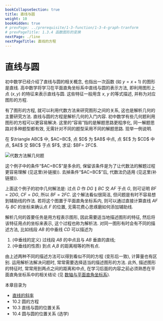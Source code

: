 ```yaml
---
bookCollapseSection: true
title: 直线与圆
weight: 10
bookHidden: true
# prevPage: ../prerequisite/1-3-function/1-3-4-graph-tranform
# prevPageTitle: 1.3.4 函数图形的变换
nextPage: ./line
nextPageTitle: 直线的方程
---
```


# 直线与圆

初中数学已经介绍了直线与圆的相关概念, 也指出一次函数 (如 $y=x+1$) 的图形是直线. 高中数学将学习在平面直角坐标系中直线与圆的表示方法, 即利用图形上点 $(x,y)$ 的特征来表示直线与圆. 这些特征一般用含 $x$, $y$ 的等式描述, 并称为对应图形的方程.

有了图形的方程, 就可以利用代数方法来研究图形之间的关系, 这也是解析几何的主要研究方法. 直线与圆的方程是解析几何的入门内容. 初中数学有些几何题利用图形的方程可以更容易解决. 这里的“容易”指的是解题思路更程序化, 同一解题思路对多种题型都有效, 无需针对不同的题型采用不同的解题思路. 现举一例说明.

<myexample>
    <p>在 $\triangle ABC$ 中, $AC=BC$, 点 $D$ 为 $AB$ 中点, 点 $E$ 为 $CD$ 中点, $AE$ 交 $BC$ 于点 $F$, 求证: $BF= 2FC$.</p>
</myexample>

![代数方法解几何题](/figs/2021-1028-1930.svg)

<myremark>
    <p>这个例子中的条件“$AC=BC$”是多余的, 保留该条件是为了让代数法的解题过程更容易理解 (见这里(补链接)). 去掉条件“$AC=BC$”后, 代数法仍适用 (见这里(补链接)).</p>
</myremark>

上面这个例子的初中几何解法是: 过点 $D$ 作 $DG\parallel BC$ 交 $AF$ 于点 $G$, 则可证明 $BF= 2DG$, $CF=DG$, 所以 $BF= 2FC$. 这个解法看似很简洁, 但问题是有时不容易想到辅助线的作法. 若将这个图置于平面直角坐标系内, 则可以通过直接计算直线 $AF$ 与 $BC$ 的坐标来确认点 $F$ 的位置, 无需花费心思琢磨如何添加辅助线.

解析几何的首要任务是用方程表示图形, 因此需要适当地描述图形的特征, 然后将该特征用点的坐标来表示, 这个过程也称为解析法. 对同一图形有时会有不同的描述方法, 比如线段 $AB$ 的中垂线 $CD$ 可以描述为

1. (中垂线的定义) 过线段 $AB$ 的中点且与 $AB$ 垂直的直线;
2. (中垂线的性质) 到点 $A$,$B$ 的距离相等的所有点.

由上述两种不同的描述方法可以得到看似不同的方程 (变形后一致), 计算量也有区别. 运用解析法解决问题时, 常常需要选择适当的描述图形的方法. 此外, 描述图形的特征时, 常常用到两点之间的距离和中点, 在学习后面的内容之前必须熟悉在平面直角坐标系中的相关结论 (见 [数轴与平面直角坐标系](../../prerequisite/ms-function/axis-coordinate)).

本章目录为

- [直线的斜率](./slope)
- 10.2 圆的方程
- 10.3 直线与圆的位置关系
- 10.4 圆与圆的位置关系 (选学)

